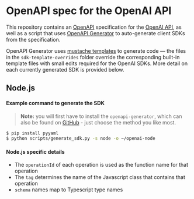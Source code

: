 # OpenAPI spec for the OpenAI API

This repository contains an [OpenAPI](https://www.openapis.org/) specification for the [OpenAI API](https://beta.openai.com/docs), as well as a script that uses [OpenAPI Generator](https://openapi-generator.tech/) to auto-generate client SDKs from the specification.

OpenAPI Generator uses [mustache templates](https://github.com/OpenAPITools/openapi-generator/tree/master/modules/openapi-generator/src/main/resources) to generate code — the files in the `sdk-template-overrides` folder override the corresponding built-in template files with small edits required for the OpenAI SDKs. More detail on each currently generated SDK is provided below.

## Node.js

#### Example command to generate the SDK

> **Note:** you will first have to install the `openapi-generator`, which can also be found on [GitHub](https://github.com/OpenAPITools/openapi-generator) - just choose the method you like most.

```bash
$ pip install pyyaml
$ python scripts/generate_sdk.py -s node -o ~/openai-node
```

#### Node.js specific details

- The `operationId` of each operation is used as the function name for that operation
- The `tag` determines the name of the Javascript class that contains that operation
- `schema` names map to Typescript type names
